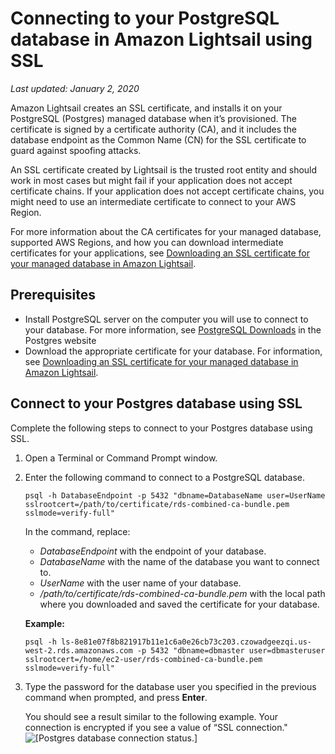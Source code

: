 # Connecting to your PostgreSQL database in Amazon Lightsail using SSL<a name="amazon-lightsail-connecting-to-postgres-database-using-ssl"></a>

 *Last updated: January 2, 2020* 

Amazon Lightsail creates an SSL certificate, and installs it on your PostgreSQL \(Postgres\) managed database when it’s provisioned\. The certificate is signed by a certificate authority \(CA\), and it includes the database endpoint as the Common Name \(CN\) for the SSL certificate to guard against spoofing attacks\.

An SSL certificate created by Lightsail is the trusted root entity and should work in most cases but might fail if your application does not accept certificate chains\. If your application does not accept certificate chains, you might need to use an intermediate certificate to connect to your AWS Region\.

For more information about the CA certificates for your managed database, supported AWS Regions, and how you can download intermediate certificates for your applications, see [Downloading an SSL certificate for your managed database in Amazon Lightsail](amazon-lightsail-download-ssl-certificate-for-managed-database.md)\.

## Prerequisites<a name="connecting-to-postgres-ssl-prerequisites"></a>
+ Install PostgreSQL server on the computer you will use to connect to your database\. For more information, see [PostgreSQL Downloads](https://www.postgresql.org/download/) in the Postgres website
+ Download the appropriate certificate for your database\. For information, see [Downloading an SSL certificate for your managed database in Amazon Lightsail](amazon-lightsail-download-ssl-certificate-for-managed-database.md)\.

## Connect to your Postgres database using SSL<a name="connect-to-your-postgres-database-using-ssl"></a>

Complete the following steps to connect to your Postgres database using SSL\.

1. Open a Terminal or Command Prompt window\.

1. Enter the following command to connect to a PostgreSQL database\.

   ```
   psql -h DatabaseEndpoint -p 5432 "dbname=DatabaseName user=UserName sslrootcert=/path/to/certificate/rds-combined-ca-bundle.pem sslmode=verify-full"
   ```

   In the command, replace:
   + *DatabaseEndpoint* with the endpoint of your database\.
   + *DatabaseName* with the name of the database you want to connect to\.
   + *UserName* with the user name of your database\.
   + */path/to/certificate/rds\-combined\-ca\-bundle\.pem* with the local path where you downloaded and saved the certificate for your database\.

   **Example:**

   ```
   psql -h ls-8e81e07f8b821917b11e1c6a0e26cb73c203.czowadgeezqi.us-west-2.rds.amazonaws.com -p 5432 "dbname=dbmaster user=dbmasteruser sslrootcert=/home/ec2-user/rds-combined-ca-bundle.pem sslmode=verify-full"
   ```

1. Type the password for the database user you specified in the previous command when prompted, and press **Enter**\.

   You should see a result similar to the following example\. Your connection is encrypted if you see a value of “SSL connection\."  
![\[Postgres database connection status.\]](https://d9yljz1nd5001.cloudfront.net/en_us/a7664053563006144d6133a21b463972/images/amazon-lightsail-postgres-ssl-connection.png)